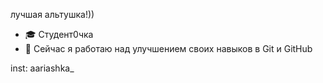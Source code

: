  лучшая альтушка!))

- 🎓 Студент0чка
- 🌱 Сейчас я работаю над улучшением своих навыков в Git и GitHub

inst: aariashka_
